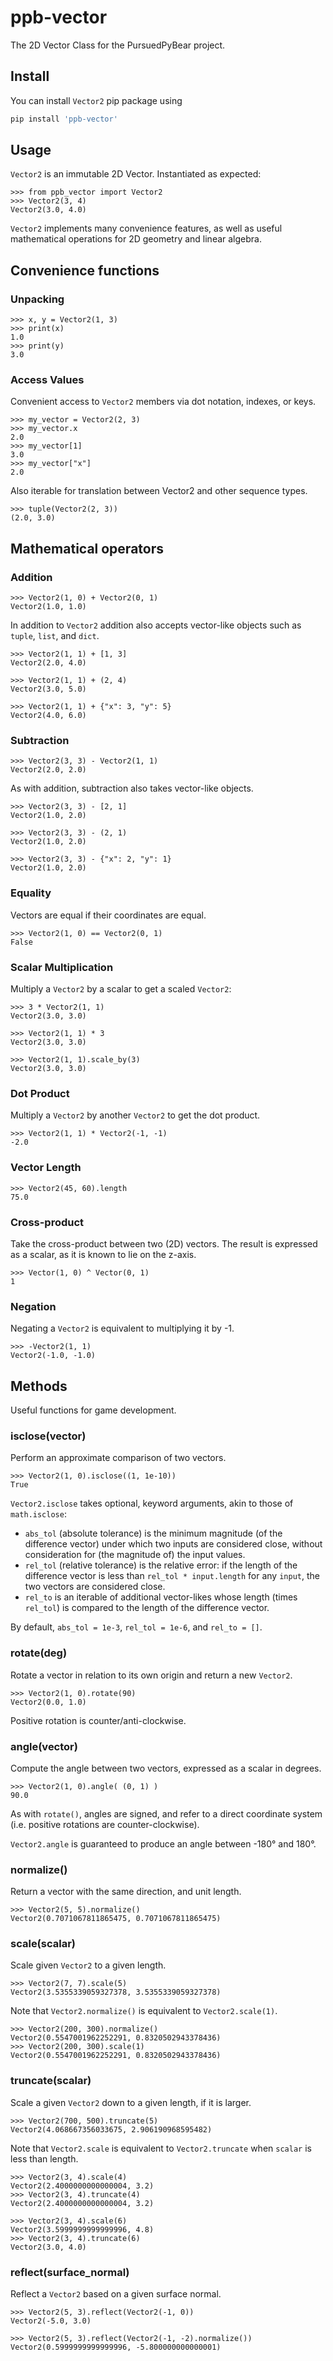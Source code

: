 # ppb-vector
The 2D Vector Class for the PursuedPyBear project.

## Install

You can install `Vector2` pip package using

```bash
pip install 'ppb-vector'
```

## Usage

`Vector2` is an immutable 2D Vector. Instantiated as expected: 

    >>> from ppb_vector import Vector2
    >>> Vector2(3, 4)
    Vector2(3.0, 4.0)

`Vector2` implements many convenience features, as well as
useful mathematical operations for 2D geometry and linear algebra.


## Convenience functions

### Unpacking

    >>> x, y = Vector2(1, 3)
    >>> print(x)
    1.0
    >>> print(y)
    3.0
    
### Access Values

Convenient access to `Vector2` members via dot notation, indexes, or keys.

    >>> my_vector = Vector2(2, 3)
    >>> my_vector.x
    2.0
    >>> my_vector[1]
    3.0
    >>> my_vector["x"]
    2.0

Also iterable for translation between Vector2 and other sequence types.

    >>> tuple(Vector2(2, 3))
    (2.0, 3.0)


## Mathematical operators

### Addition

    >>> Vector2(1, 0) + Vector2(0, 1)
    Vector2(1.0, 1.0)

In addition to `Vector2` addition also accepts vector-like objects such as
`tuple`, `list`, and `dict`.

    >>> Vector2(1, 1) + [1, 3]
    Vector2(2.0, 4.0)

    >>> Vector2(1, 1) + (2, 4)
    Vector2(3.0, 5.0)

    >>> Vector2(1, 1) + {"x": 3, "y": 5}
    Vector2(4.0, 6.0)

### Subtraction

    >>> Vector2(3, 3) - Vector2(1, 1)
    Vector2(2.0, 2.0)

As with addition, subtraction also takes vector-like objects.

    >>> Vector2(3, 3) - [2, 1]
    Vector2(1.0, 2.0)
    
    >>> Vector2(3, 3) - (2, 1)
    Vector2(1.0, 2.0)
    
    >>> Vector2(3, 3) - {"x": 2, "y": 1}
    Vector2(1.0, 2.0)


### Equality

Vectors are equal if their coordinates are equal.

    >>> Vector2(1, 0) == Vector2(0, 1)
    False

### Scalar Multiplication

Multiply a `Vector2` by a scalar to get a scaled `Vector2`:

    >>> 3 * Vector2(1, 1)
    Vector2(3.0, 3.0)

    >>> Vector2(1, 1) * 3
    Vector2(3.0, 3.0)

    >>> Vector2(1, 1).scale_by(3)
    Vector2(3.0, 3.0)

### Dot Product

Multiply a `Vector2` by another `Vector2` to get the dot product.

    >>> Vector2(1, 1) * Vector2(-1, -1)
    -2.0

### Vector Length

    >>> Vector2(45, 60).length
    75.0

### Cross-product

Take the cross-product between two (2D) vectors.
The result is expressed as a scalar, as it is known to lie on the z-axis.

    >>> Vector(1, 0) ^ Vector(0, 1)
    1

### Negation

Negating a `Vector2` is equivalent to multiplying it by -1.

    >>> -Vector2(1, 1)
    Vector2(-1.0, -1.0)


## Methods

Useful functions for game development.

### isclose(vector)

Perform an approximate comparison of two vectors.

    >>> Vector2(1, 0).isclose((1, 1e-10))
    True

`Vector2.isclose` takes optional, keyword arguments, akin to those of
`math.isclose`:
- `abs_tol` (absolute tolerance) is the minimum magnitude (of the difference
  vector) under which two inputs are considered close, without consideration for
  (the magnitude of) the input values.
- `rel_tol` (relative tolerance) is the relative error: if the length of the
  difference vector is less than `rel_tol * input.length` for any `input`,
  the two vectors are considered close.
- `rel_to` is an iterable of additional vector-likes whose length (times
  `rel_tol`) is compared to the length of the difference vector.

By default, `abs_tol = 1e-3`, `rel_tol = 1e-6`, and `rel_to = []`.

### rotate(deg)

Rotate a vector in relation to its own origin and return a new `Vector2`.

    >>> Vector2(1, 0).rotate(90)
    Vector2(0.0, 1.0)

Positive rotation is counter/anti-clockwise.

### angle(vector)

Compute the angle between two vectors, expressed as a scalar in degrees.

    >>> Vector2(1, 0).angle( (0, 1) )
    90.0

As with `rotate()`, angles are signed, and refer to a direct coordinate system
(i.e. positive rotations are counter-clockwise).

`Vector2.angle` is guaranteed to produce an angle between -180° and 180°.

### normalize()

Return a vector with the same direction, and unit length.

    >>> Vector2(5, 5).normalize()
    Vector2(0.7071067811865475, 0.7071067811865475)

### scale(scalar)

Scale given `Vector2` to a given length.

    >>> Vector2(7, 7).scale(5)
    Vector2(3.5355339059327378, 3.5355339059327378)

Note that `Vector2.normalize()` is equivalent to `Vector2.scale(1)`.

    >>> Vector2(200, 300).normalize()
    Vector2(0.5547001962252291, 0.8320502943378436)
    >>> Vector2(200, 300).scale(1)
    Vector2(0.5547001962252291, 0.8320502943378436)

### truncate(scalar)

Scale a given `Vector2` down to a given length, if it is larger.

    >>> Vector2(700, 500).truncate(5)
    Vector2(4.068667356033675, 2.906190968595482)

Note that `Vector2.scale` is equivalent to `Vector2.truncate` when `scalar` is
less than length.

    >>> Vector2(3, 4).scale(4)
    Vector2(2.4000000000000004, 3.2)
    >>> Vector2(3, 4).truncate(4)
    Vector2(2.4000000000000004, 3.2)

    >>> Vector2(3, 4).scale(6)
    Vector2(3.5999999999999996, 4.8)
    >>> Vector2(3, 4).truncate(6)
    Vector2(3.0, 4.0)

### reflect(surface_normal)

Reflect a `Vector2` based on a given surface normal.

    >>> Vector2(5, 3).reflect(Vector2(-1, 0))
    Vector2(-5.0, 3.0)

    >>> Vector2(5, 3).reflect(Vector2(-1, -2).normalize())
    Vector2(0.5999999999999996, -5.800000000000001)
